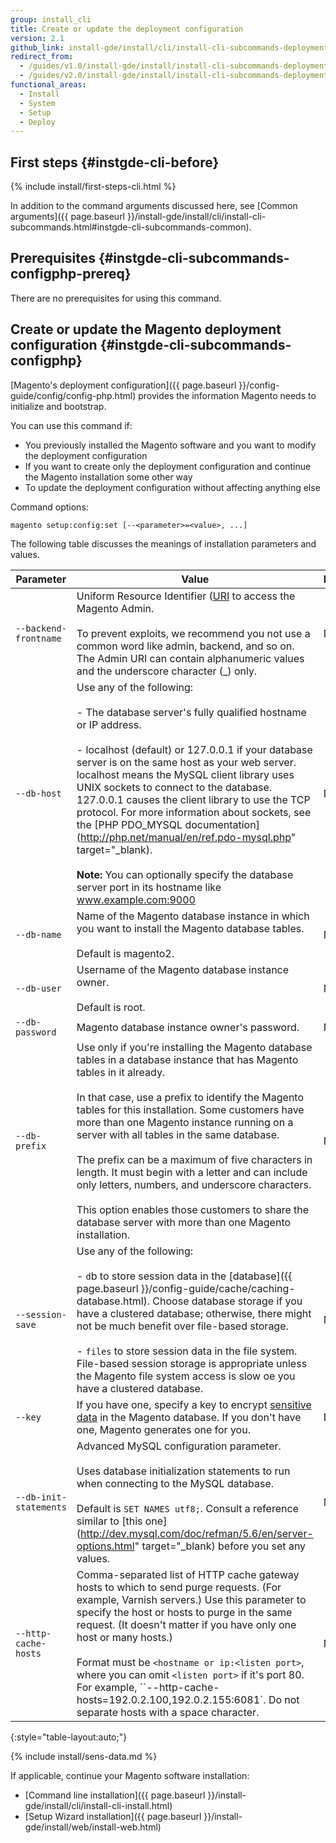 ```yaml
---
group: install_cli
title: Create or update the deployment configuration
version: 2.1
github_link: install-gde/install/cli/install-cli-subcommands-deployment.md
redirect_from:
  - /guides/v1.0/install-gde/install/install-cli-subcommands-deployment.html
  - /guides/v2.0/install-gde/install/install-cli-subcommands-deployment.html
functional_areas:
  - Install
  - System
  - Setup
  - Deploy
---
```


## First steps {#instgde-cli-before}

{% include install/first-steps-cli.html %}

In addition to the command arguments discussed here, see [Common arguments]({{ page.baseurl }}/install-gde/install/cli/install-cli-subcommands.html#instgde-cli-subcommands-common).

## Prerequisites {#instgde-cli-subcommands-configphp-prereq}

There are no prerequisites for using this command.

## Create or update the Magento deployment configuration {#instgde-cli-subcommands-configphp}

[Magento's deployment configuration]({{ page.baseurl }}/config-guide/config/config-php.html) provides the information Magento needs to initialize and bootstrap.

You can use this command if:

*	You previously installed the Magento software and you want to modify the deployment configuration
*	If you want to create only the deployment configuration and continue the Magento installation some other way
*	To update the deployment configuration without affecting anything else

Command options:

	magento setup:config:set [--<parameter>=<value>, ...]

The following table discusses the meanings of installation parameters and values.

| Parameter | Value | Required? |
| --- | --- | --- |
| `--backend-frontname` | Uniform Resource Identifier ([URI](http://www.w3.org/Protocols/rfc2616/rfc2616-sec3.html#sec3.2) to access the Magento Admin. <br><br> To prevent exploits, we recommend you not use a common word like admin, backend, and so on. The Admin URI can contain alphanumeric values and the underscore character (_) only.  | No |
| `--db-host` | Use any of the following: <br><br> - The database server's fully qualified hostname or IP address. <br><br> - localhost (default) or 127.0.0.1 if your database server is on the same host as your web server. localhost means the MySQL client library uses UNIX sockets to connect to the database. 127.0.0.1 causes the client library to use the TCP protocol. For more information about sockets, see the [PHP PDO_MYSQL   documentation](http://php.net/manual/en/ref.pdo-mysql.php" target="_blank).<br><br> **Note:** You can optionally specify the database server port in its hostname like www.example.com:9000| No |
| `--db-name` | Name of the Magento database instance in which you want to install the Magento database tables. <br><br> Default is magento2. | No |
| `--db-user` | Username of the Magento database instance owner. <br><br>Default is root. | No |
| `--db-password` | Magento database instance owner's password. | No |
| `--db-prefix` | Use only if you're installing the Magento database tables in a database instance that has Magento tables in it already. <br><br>In that case, use a prefix to identify the Magento tables for this installation. Some customers have more than one Magento instance running on a server with all tables in the same database. <br><br>The prefix can be a maximum of five characters in length. It must begin with a letter and can include only letters, numbers, and underscore characters. <br><br>This option enables those customers to share the database server with more than one Magento installation. | No |
| `--session-save` | Use any of the following: <br><br> - `d`b to store session data in the [database]({{ page.baseurl }}/config-guide/cache/caching-database.html). Choose database storage if you have a clustered database; otherwise, there might not be much benefit over file-based storage. <br><br> - `files` to store session data in the file system. File-based session storage is appropriate unless the Magento file system access is slow oe you have a clustered database.| No |
| `--key` | If you have one, specify a key to encrypt [sensitive data](#sens-data) in the Magento database. If you don't have one, Magento generates one for you. | No |
| `--db-init-statements` | Advanced MySQL configuration parameter. <br><br>Uses database initialization statements to run when connecting to the MySQL database. <br><br>Default is `SET NAMES utf8;`. Consult a reference similar to [this one](http://dev.mysql.com/doc/refman/5.6/en/server-options.html" target="_blank) before you set any values. | No |
| `--http-cache-hosts` | Comma-separated list of HTTP cache gateway hosts to which to send purge requests. (For example, Varnish servers.) Use this parameter to specify the host or hosts to purge in the same request. (It doesn't matter if you have only one host or many hosts.) <br><br>Format must be `<hostname or ip:<listen port>`, where you can omit `<listen port>` if it's port 80. For example, ``--http-cache-hosts=192.0.2.100,192.0.2.155:6081`. Do not separate hosts with a space character.  | No |
{:style="table-layout:auto;"}

{% include install/sens-data.md %}

If applicable, continue your Magento software installation:

*	[Command line installation]({{ page.baseurl }}/install-gde/install/cli/install-cli-install.html)
*	[Setup Wizard installation]({{ page.baseurl }}/install-gde/install/web/install-web.html)

<!-- ## About enabling and disabling modules {#instgde-cli-subcommands-dep-config-enable-modules}
{% include install/enable-disable-modules.html %} -->
